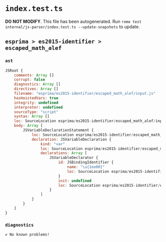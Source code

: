# `index.test.ts`

**DO NOT MODIFY**. This file has been autogenerated. Run `rome test internal/js-parser/index.test.ts --update-snapshots` to update.

## `esprima > es2015-identifier > escaped_math_alef`

### `ast`

```javascript
JSRoot {
	comments: Array []
	corrupt: false
	diagnostics: Array []
	directives: Array []
	filename: "esprima/es2015-identifier/escaped_math_alef/input.js"
	hasHoistedVars: true
	integrity: undefined
	interpreter: undefined
	sourceType: "script"
	syntax: Array []
	loc: SourceLocation esprima/es2015-identifier/escaped_math_alef/input.js 1:0-2:0
	body: Array [
		JSVariableDeclarationStatement {
			loc: SourceLocation esprima/es2015-identifier/escaped_math_alef/input.js 1:0-1:13
			declaration: JSVariableDeclaration {
				kind: "var"
				loc: SourceLocation esprima/es2015-identifier/escaped_math_alef/input.js 1:0-1:13
				declarations: Array [
					JSVariableDeclarator {
						id: JSBindingIdentifier {
							name: "\u{1ee00}"
							loc: SourceLocation esprima/es2015-identifier/escaped_math_alef/input.js 1:4-1:13 (𞸀)
						}
						init: undefined
						loc: SourceLocation esprima/es2015-identifier/escaped_math_alef/input.js 1:4-1:13
					}
				]
			}
		}
	]
}
```

### `diagnostics`

```
✔ No known problems!

```
